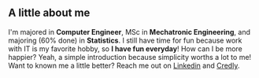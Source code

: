 ## A little about me

I'm majored in **Computer Engineer**, MSc in **Mechatronic  Engineering**, and majoring (60% done) in **Statistics**.
I still have time for fun because work with IT is my favorite hobby, so **I have fun everyday**! How can I be more happier?
Yeah, a simple introduction because simplicity worths a lot to me! Want to known me a little better? Reach me out on [Linkedin](https://www.linkedin.com/in/thyarles) and [Credly](https://www.credly.com/users/thyarles/badges).
  
